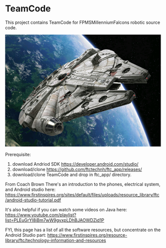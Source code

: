 # TeamCode
This project contains TeamCode for FPMSMillenniumFalcons robotic source code.

![](images/mfalcons.png)

Prerequisite:
1. download Andriod SDK https://developer.android.com/studio/
2. download/clone https://github.com/ftctechnh/ftc_app/releases/<pick latest>
3. download/clone TeamCode and drop in ftc_app/ directory.

From Coach Brown
There's an introduction to the phones, electrical system, and Android studio here:
https://www.firstinspires.org/sites/default/files/uploads/resource_library/ftc/android-studio-tutorial.pdf

It's also helpful if you can watch some videos on Java here:
https://www.youtube.com/playlist?list=PLEuGrYl8iBm7wW9gyxpLDhBJAOWDZid1P

FYI, this page has a list of all the software resources, but concentrate on the Android Studio part:
https://www.firstinspires.org/resource-library/ftc/technology-information-and-resources
